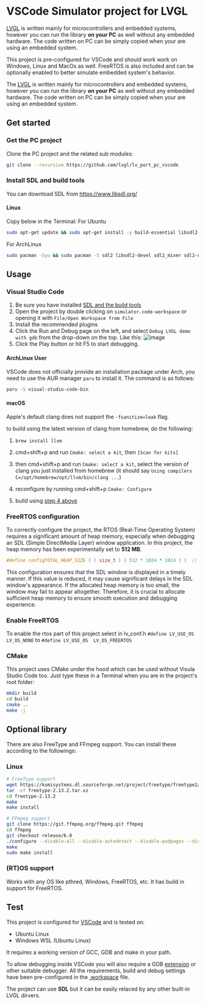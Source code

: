 # VSCode Simulator project for LVGL

[LVGL](https://github.com/lvgl/lvgl) is written mainly for microcontrollers and embedded systems, however you can run the library **on your PC** as well without any embedded hardware. The code written on PC can be simply copied when your are using an embedded system.

This project is pre-configured for VSCode and should work work on Windows, Linux and MacOs as well. FreeRTOS is also included and can be optionally enabled to better simulate embedded system's behavior.  

The [LVGL](https://github.com/lvgl/lvgl) is written mainly for microcontrollers and embedded systems, however you can run the library **on your PC** as well without any embedded hardware. The code written on PC can be simply copied when your are using an embedded system.

## Get started
### Get the PC project

Clone the PC project and the related sub modules:

```bash
git clone --recursive https://github.com/lvgl/lv_port_pc_vscode
```

### Install SDL and build tools

You can download SDL from https://www.libsdl.org/

#### Linux

Copy below in the Terminal:
For Ubuntu

```bash
sudo apt-get update && sudo apt-get install -y build-essential libsdl2-dev cmake
```

For ArchLinux

```bash
sudo pacman -Syu && sudo pacman -S sdl2 libsdl2-devel sdl2_mixer sdl2-devel base-devel gcc make
```

## Usage
### Visual Studio Code

1. Be sure you have installed [SDL and the build tools](#install-sdl-and-build-tools)
2. Open the project by double clicking on `simulator.code-workspace` or opening it with `File/Open Workspace from File`
3. Install the recommended plugins
4. Click the Run and Debug page on the left, and select `Debug LVGL demo with gdb` from the drop-down on the top. Like this:
![image](https://github.com/lvgl/lv_port_pc_vscode/assets/7599318/f527b235-5718-4949-b5f0-bd807b3a64ba)
5. Click the Play button or hit F5 to start debugging.

#### ArchLinux User

VSCode does not officially provide an installation package under Arch, you need to use the AUR manager `paru` to install it.
The command is as follows:

```bash
paru -S visual-studio-code-bin
```

#### macOS

Apple's default clang does not support the `-fsanitize=leak` flag.

to build using the latest version of clang from homebrew, do the following:

1. `brew install llvm`

2. cmd+shift+p and run `Cmake: select a kit`, then `[Scan for kits]`

3. then cmd+shift+p and run `Cmake: select a kit`, select the version of clang you just installed from homebrew (it should say `Using compilers C=/opt/homebrew/opt/llvm/bin/clang ...`)

4. reconfigure by running cmd+shift+p `Cmake: Configure`

5. build using [step 4 above](#visual-studio-code)

### FreeRTOS configuration
To correctly configure the project, the RTOS (Real-Time Operating System) requires a significant amount of heap memory, especially when debugging an SDL (Simple DirectMedia Layer) window application. In this project, the heap memory has been experimentally set to **512 MB**.

```c
#define configTOTAL_HEAP_SIZE ( ( size_t ) ( 512 * 1024 * 1024 ) )  // 512 MB Heap
```
This configuration ensures that the SDL window is displayed in a timely manner. If this value is reduced, it may cause significant delays in the SDL window's appearance. If the allocated heap memory is too small, the window may fail to appear altogether.
Therefore, it is crucial to allocate sufficient heap memory to ensure smooth execution and debugging experience.

### Enable FreeRTOS 
To enable the rtos part of this project select in lv_conf.h `#define LV_USE_OS   LV_OS_NONE` to `#define LV_USE_OS  LV_OS_FREERTOS`

### CMake

This project uses CMake under the hood which can be used without Visula Studio Code too. Just type these in a Terminal when you are in the project's root folder:

```bash
mkdir build
cd build
cmake ..
make -j
```

## Optional library

There are also FreeType and FFmpeg support. You can install these according to the followings:

### Linux

```bash
# FreeType support
wget https://kumisystems.dl.sourceforge.net/project/freetype/freetype2/2.13.2/freetype-2.13.2.tar.xz
tar -xf freetype-2.13.2.tar.xz
cd freetype-2.13.2
make
make install
```

```bash
# FFmpeg support
git clone https://git.ffmpeg.org/ffmpeg.git ffmpeg
cd ffmpeg
git checkout release/6.0
./configure --disable-all --disable-autodetect --disable-podpages --disable-asm --enable-avcodec --enable-avformat --enable-decoders --enable-encoders --enable-demuxers --enable-parsers --enable-protocol='file' --enable-swscale --enable-zlib
make
sudo make install
```
### (RT)OS support
Works with any OS like pthred, Windows, FreeRTOS, etc. It has build in support for FreeRTOS. 

## Test
This project is configured for [VSCode](https://code.visualstudio.com) and is tested on: 
- Ubuntu Linux 
- Windows WSL (Ubuntu Linux)

It requires a working version of GCC, GDB and make in your path.

To allow debugging inside VSCode you will also require a GDB [extension](https://marketplace.visualstudio.com/items?itemName=webfreak.debug) or other suitable debugger. All the requirements, build and debug settings have been pre-configured in the [.workspace](simulator.code-workspace) file.

The project can use **SDL** but it can be easily relaced by any other built-in LVGL dirvers.